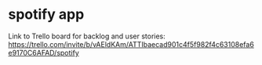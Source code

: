 # spotify app

Link to Trello board for backlog and user stories:
https://trello.com/invite/b/vAEldKAm/ATTIbaecad901c4f5f982f4c63108efa6e9170C6AFAD/spotify
